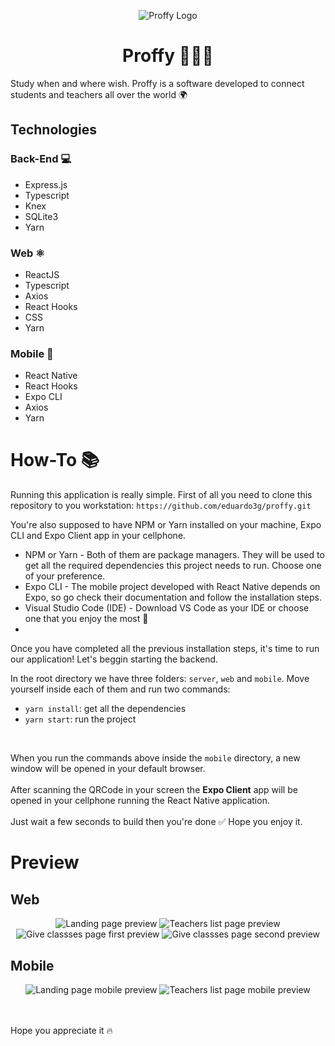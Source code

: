 <p align="center">
  <img alt="Proffy Logo" title="Proffy" src="./.github/landing.png" />
</p>

<h1 align="center">
  Proffy 👨🏽‍🏫
</h1>

Study when and where wish. Proffy is a software developed to connect students and teachers all over the world 🌍

## Technologies

### Back-End 💻
- Express.js
- Typescript
- Knex
- SQLite3
- Yarn

### Web ⚛️
- ReactJS
- Typescript
- Axios
- React Hooks
- CSS
- Yarn

### Mobile 📱
- React Native
- React Hooks
- Expo CLI
- Axios
- Yarn

# How-To 📚
Running this application is really simple. First of all you need to clone this repository to you workstation: `https://github.com/eduardo3g/proffy.git`

You're also supposed to have NPM or Yarn installed on your machine, Expo CLI and Expo Client app in your cellphone.

- NPM or Yarn - Both of them are package managers. They will be used to get all the required dependencies this project needs to run. Choose one of your
preference.
- Expo CLI - The mobile project developed with React Native depends on Expo, so go check their documentation and follow the installation steps.
- Visual Studio Code (IDE) - Download VS Code as your IDE or choose one that you enjoy the most 🚀
-

Once you have completed all the previous installation steps, it's time to run our application! Let's beggin starting the backend. <br />

In the root directory we have three folders: `server`, `web` and `mobile`. Move yourself inside each of them and run two commands: <br />
- `yarn install`: get all the dependencies
- `yarn start`: run the project
<br />

When you run the commands above inside the `mobile` directory, a new window will be opened in your default browser.
<br /><br />
After scanning the QRCode in your screen the <b>Expo Client</b> app will be opened in your cellphone running the React Native application.
<br /><br />
Just wait a few seconds to build then you're done ✅ Hope you enjoy it.

# Preview

## Web
<p align="center">
  <img src="./.github/preview-web-landing.png" alt="Landing page preview" />
  <img src="./.github/preview-web-teachers.png" alt="Teachers list page preview" />
  <img src="./.github/preview-web-give-classes-1.png" alt="Give classses page first preview" />
  <img src="./.github/preview-web-give-classes-2.png" alt="Give classses page second preview" />
</p>

## Mobile
<p align="center">
  <img src="./.github/preview-mobile-landing.jpeg" alt="Landing page mobile preview" />
  <img src="./.github/preview-mobile-teachers.jpeg" alt="Teachers list page mobile preview" />
</p>

<br/>
<br/>
Hope you appreciate it 🔥
